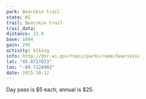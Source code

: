 ```yaml
---
park: Bearskin trail
state: WI
trail: Bearskin trail
trail_data:
distance: 21.8
base: 1604
gain: 295
activity: biking
info: http://dnr.wi.gov/topic/parks/name/bearskin/
lat: "45.8727023"
lon: "-89.7124983"
date: 2015-10-12
---
```

Day pass is $5 each; annual is $25.
